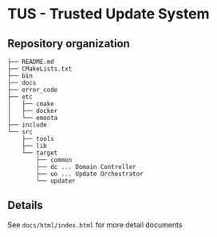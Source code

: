 <!--
TMC CONFIDENTIAL
$TUSLibId$
Copyright (C) 2022 TOYOTA MOTOR CORPORATION
All Rights Reserved.
-->

# TUS - Trusted Update System

## Repository organization


```
├── README.md
├── CMakeLists.txt
├── bin
├── docs
├── error_code
├── etc
│   ├── cmake
│   ├── docker
│   └── emoota
├── include
└── src
    ├── tools
    ├── lib
    └── target
        ├── common
        ├── dc ... Domain Controller
        ├── uo ... Update Orchestrator
        └── updater
```

## Details

See `docs/html/index.html` for more detail documents
